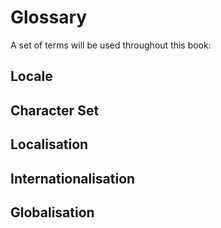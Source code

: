 
[//]: # (Copyright 2020, Robert Collins and the i18n-book contributors.)

# Glossary
A set of terms will be used throughout this book:
## Locale

## Character Set

## Localisation

## Internationalisation

## Globalisation



